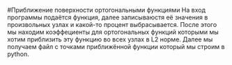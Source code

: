 #Приближение поверхности ортогональными функциями
На вход программы подаётся функция, далее записываюстя её значения в произвольных узлах и какой-то процент выбрасывается. После этого мы находим коэффециенты для ортогональных функций которыми мы хотим приблизить эту функцию во всех узлах в L2 норме. Далее мы получаем файл с точками приближённой функции который мы строим в python.
